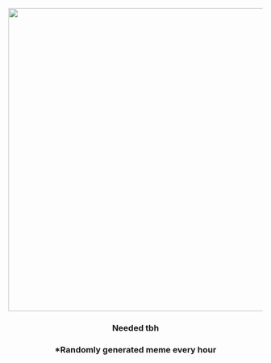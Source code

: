 <p align="center">
        <img src="https://i.redd.it/awd7w3jjxs1a1.jpg" width="600" height="600">
        </p>
        <h3 align="center">Needed tbh</h3>
        <h3 align="center">*Randomly generated meme every hour</h3>
    